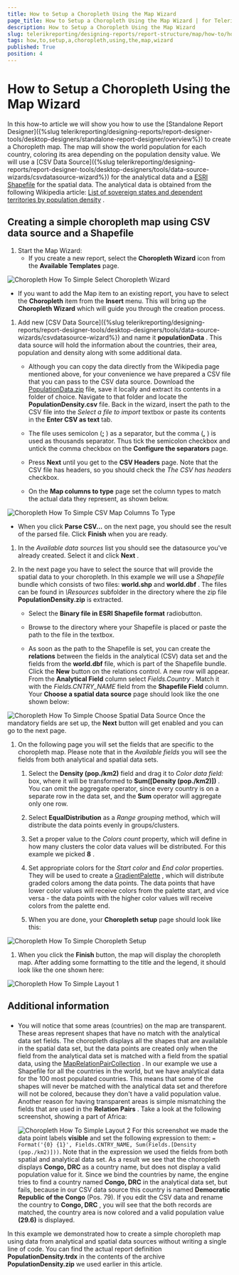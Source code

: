 ```yaml
---
title: How to Setup a Choropleth Using the Map Wizard
page_title: How to Setup a Choropleth Using the Map Wizard | for Telerik Reporting Documentation
description: How to Setup a Choropleth Using the Map Wizard
slug: telerikreporting/designing-reports/report-structure/map/how-to/how-to-setup-a-choropleth-using-the-map-wizard
tags: how,to,setup,a,choropleth,using,the,map,wizard
published: True
position: 4
---
```


# How to Setup a Choropleth Using the Map Wizard



In this how-to article we will show you how to use the [Standalone Report Designer]({%slug telerikreporting/designing-reports/report-designer-tools/desktop-designers/standalone-report-designer/overview%}) to         create a Choropleth map. The map will show the world population for each country, coloring its area depending on the population density value.         We will use a [CSV Data Source]({%slug telerikreporting/designing-reports/report-designer-tools/desktop-designers/tools/data-source-wizards/csvdatasource-wizard%}) for the analytical data and a          [ESRI Shapefile](http://en.wikipedia.org/wiki/Shapefile)          for the spatial data. The analytical data is obtained from the following Wikipedia article:          [List of sovereign states and dependent territories by population density](http://en.wikipedia.org/wiki/List_of_sovereign_states_and_dependent_territories_by_population_density) .        

## Creating a simple choropleth map using CSV data source and a Shapefile

1. Start the Map Wizard:
   + If you create a new report, select the __Choropleth Wizard__  icon from the __Available Templates__  page.                   

  ![Choropleth How To Simple Select Choropleth Wizard](images/Map/Choropleth/HowTo_SimpleChoropleth/Choropleth_HowToSimple_SelectChoroplethWizard.png)

   + If you want to add the Map item to an existing report, you have to select the __Choropleth__  item                   from the __Insert__  menu.                   This will bring up the __Choropleth Wizard__  which will guide you through the creation process.                 


1. Add new               [CSV Data Source]({%slug telerikreporting/designing-reports/report-designer-tools/desktop-designers/tools/data-source-wizards/csvdatasource-wizard%})               and name it __populationData__ . This data source will hold the information about the               countries, their area, population and density along with some additional data.             
   + Although you can copy the data directly from the Wikipedia page mentioned above, for your convenience we have prepared a CSV file                   that you can pass to the CSV data source.                 Download the                    [PopulationData.zip](https://github.com/telerik/reporting-docs/raw/master/knowledge-base/resources/PopulationDensity.zip)                    file, save it locally and extract its contents in a folder of choice. Navigate to that folder and locate the __PopulationDensity.csv__  file.                   Back in the wizard, insert the path to the CSV file into the *Select a file to import*  textbox or paste its contents in the                   __Enter CSV as text__  tab.                 

   + The file uses semicolon (__;__ ) as a separator, but the comma (__,__ ) is used as thousands separator.                   Thus tick the semicolon checkbox and untick the comma checkbox on the                   __Configure the separators__  page.                 

   + Press __Next__  until you get to the __CSV Headers__  page.                   Note that the CSV file has headers, so you should check the *The CSV has headers*  checkbox.                 

   + On the __Map columns to type__  page set the column types to match the actual data they represent, as shown below.                   

  ![Choropleth How To Simple CSV Map Columns To Type](images/Map/Choropleth/HowTo_SimpleChoropleth/Choropleth_HowToSimple_CSV_MapColumnsToType.png)

   + When you click __Parse CSV...__  on the next page, you should see the result of the parsed file.                 Click __Finish__  when you are ready.                 


1. In the *Available data sources*  list you should see the datasource you've already created.               Select it and click __Next__ .             

1. In the next page you have to select the source that will provide the spatial data to your choropleth. In this example we will use a               *Shapefile*  bundle which consists of two files: __world.shp__  and __world.dbf__ .               The files can be found in *\Resources*  subfolder in the directory where the zip file __PopulationDensity.zip__  is extracted.             
   + Select the __Binary file in ESRI Shapefile format__  radiobutton.                 

   + Browse to the directory where your Shapefile is placed or paste the path to the file in the textbox.                 

   + As soon as the path to the Shapefile is set, you can create the __relations__  between the fields in the                   analytical (CSV) data set and the fields from the __world.dbf__  file, which is part of the Shapefile bundle.                 Click the __New__  button on the relations control. A new row will appear. From the __Analytical Field__                    column select *Fields.Country* . Match it with the *Fields.CNTRY_NAME*  field                   from the __Shapefile Field__  column.                 
    Your __Choose a spatial data source__  page should look like the one shown below:               

  ![Choropleth How To Simple Choose Spatial Data Source](images/Map/Choropleth/HowTo_SimpleChoropleth/Choropleth_HowToSimple_ChooseSpatialDataSource.png)    Once the mandatory fields are set up, the __Next__  button will get enabled and you can go to the next page.             

1. On the following page you will set the fields that are specific to the choropleth map. Please note that in the *Available fields*                you will see the fields from both analytical and spatial data sets.             
   1. Select the __Density (pop./km2)__  field and drag it to *Color data field:*  box, where it will be transformed to                   __Sum([Density (pop./km2)])__ . You can omit the aggregate operator, since every country is on                   a separate row in the data set, and the __Sum__  operator will aggregate only one row.                 

   1. Select __EqualDistribution__  as a *Range grouping*  method, which will distribute the data points evenly in groups/clusters.                 

   1. Set a proper value to the *Colors count*  property, which will define in how many clusters the color data values                   will be distributed. For this example we picked __8__ .                 

   1. Set appropriate colors for the *Start color*  and *End color*  properties.                   They will be used to create a  [GradientPalette](/reporting/api/Telerik.Reporting.Drawing.GradientPalette) , which                   will distribute graded colors among the data points. The data points that have lower color values will receive colors from the palette                   start, and vice versa - the data points with the higher color values will receive colors from the palette end.                 

   1. When you are done, your __Choropleth setup__  page should look like this:                   

  ![Choropleth How To Simple Choropleth Setup](images/Map/Choropleth/HowTo_SimpleChoropleth/Choropleth_HowToSimple_ChoroplethSetup.png)


1. When you click the __Finish__  button, the map will display the choropleth map. After adding some formatting to the               title and the legend, it should look like the one shown here:               

  ![Choropleth How To Simple Layout 1](images/Map/Choropleth/HowTo_SimpleChoropleth/Choropleth_HowToSimple_Layout1.png)

## Additional information

###

* You will notice that some  areas (countries) on the map are transparent. These areas represent shapes that have no match with the analytical data set fields.                   The choropleth displays all the shapes that are available in the spatial data set, but the data points are created only when the field from the                   analytical data set is matched with a field from the spatial data, using the  [MapRelationPairCollection](/reporting/api/Telerik.Reporting.MapRelationPairCollection) .                     In our example we use a Shapefile for all the countries in the world, but we have analytical data for the 100 most populated countries. This means                   that some of the shapes will never be matched with the analytical data set and therefore will not be colored, because they don't have a valid                   population value.                     Another reason for having transparent areas is simple mismatching the fields that are used in the __Relation Pairs__ . Take a                   look at the following screenshot, showing a part of Africa:                   

  ![Choropleth How To Simple Layout 2](images/Map/Choropleth/HowTo_SimpleChoropleth/Choropleth_HowToSimple_Layout2.png)    For this screenshot we made the data point labels __visible__  and set the following expression to them:                   `= Format('{0} {1}', Fields.CNTRY_NAME, Sum(Fields.[Density (pop./km2)]))`.                   Note that in the expression we used the fields from both spatial and analytical data set. As a result we see that the choropleth displays                   __Congo, DRC__  as a country name, but does not display a valid population value for it.                   Since we bind the countries by name, the engine                   tries to find a country named __Congo, DRC__  in the analytical data set, but fails, because in our CSV data source this country                   is named __Democratic Republic of the Congo__  (Pos. 79). If you edit the CSV data and rename the country to                   __Congo, DRC__ , you will see that the both records are matched, the country area is now colored and a valid                   population value __(29.6)__  is displayed.                 



In this example we demonstrated how to create a simple choropleth map using data from analytical and spatial data sources                 without writing a single line of code. You can find the actual report definition __PopulationDensity.trdx__  in the contents of the archive __PopulationDensity.zip__  we used earlier in this article.               

